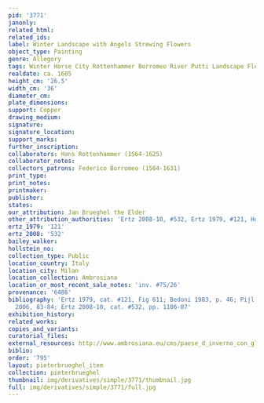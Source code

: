 ```yaml
---
pid: '3771'
janonly: 
related_html: 
related_ids: 
label: Winter Landscape with Angels Strewing Flowers
object_type: Painting
genre: Allegory
tags: Winter Horse City Rottenhammer Borromeo River Putti Landscape Flowers Cart
realdate: ca. 1605
height_cm: '26.5'
width_cm: '36'
diameter_cm: 
plate_dimensions: 
support: Copper
drawing_medium: 
signature: 
signature_location: 
support_marks: 
further_inscription: 
collaborators: Hans Rottenhammer (1564-1625)
collaborator_notes: 
collectors_patrons: Federico Borromeo (1564-1631)
print_type: 
print_notes: 
printmaker: 
publisher: 
states: 
our_attribution: Jan Brueghel the Elder
other_attribution_authorities: 'Ertz 2008-10, #532, Ertz 1979, #121, Honig database'
ertz_1979: '121'
ertz_2008: '532'
bailey_walker: 
hollstein_no: 
collection_type: Public
location_country: Italy
location_city: Milan
location_collection: Ambrosiana
location_or_most_recent_sale_notes: 'inv. #75/26'
provenance: '6486'
bibliography: 'Ertz 1979, cat. #121, Fig 611; Bedoni 1983, p. 46; Pijl in Ambrosiana
  2006, 83-84; Ertz 2008-10, cat. #532, pp. 1106-07'
exhibition_history: 
related_works: 
copies_and_variants: 
curatorial_files: 
external_resources: http://www.ambrosiana.eu/cms/paese_d_inverno_con_gloria_d_angeli-1582.html
biblio: 
order: '795'
layout: pieterbrueghel_item
collection: pieterbrueghel
thumbnail: img/derivatives/simple/3771/thumbnail.jpg
full: img/derivatives/simple/3771/full.jpg
---
```

